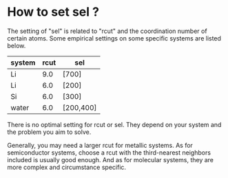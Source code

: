 # How to set sel ?

The setting of "sel" is related to "rcut" and the coordination number of certain atoms. Some empirical settings on some specific systems are listed below.


system | rcut | sel
---|---|---
Li | 9.0 | [700]
Li | 6.0 | [200]
Si | 6.0 | [300]
water | 6.0 | [200,400]

There is no optimal setting for rcut or sel. They depend on your system and the problem you aim to solve. 

Generally, you may need a larger rcut for metallic systems. As for semiconductor systems, choose a rcut with the third-nearest neighbors included is usually good enough. And as for molecular systems, they are more complex and circumstance specific.
